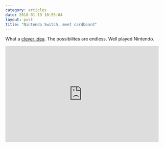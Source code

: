 ```yaml
---
category: articles
date: 2018-01-19 10:55:04
layout: post
title: "Nintendo Switch, meet cardboard"
---
```


<p>
  What a <a href="https://labo.nintendo.com/">clever idea</a>. The possibilites are endless. Well played Nintendo.
</p>
<div class="placeholder">
  <iframe title="Nintendo Switch, meet cardboard" width="480" height="300" src="https://www.youtube.com/embed/P3Bd3HUMkyU" frameborder="0" allow="autoplay; encrypted-media" allowfullscreen></iframe>
<div>

